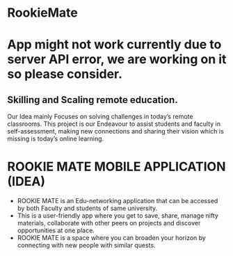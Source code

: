 # RookieMate

# App might not work currently due to server API error, we are working on it so please consider.

## Skilling and Scaling remote education. 
Our Idea mainly Focuses on solving challenges in today’s remote classrooms. This project is our Endeavour to assist students and faculty in self-assessment, making new connections and  sharing their vision which is missing is today’s online learning.

# ROOKIE MATE MOBILE APPLICATION (IDEA)

- ROOKIE MATE is an Edu-networking application that can be accessed by both Faculty and students of same university.
- This is a user-friendly app where you get to save, share, manage nifty materials, collaborate with other peers on projects and discover opportunities at one place.
- ROOKIE MATE is a space where you can broaden your horizon by connecting with new people with similar quests.

